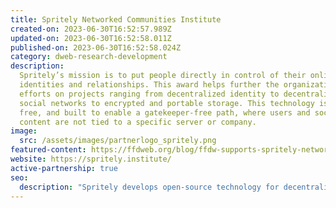 ```yaml
---
title: Spritely Networked Communities Institute
created-on: 2023-06-30T16:52:57.989Z
updated-on: 2023-06-30T16:52:58.011Z
published-on: 2023-06-30T16:52:58.024Z
category: dweb-research-development
description:
  Spritely’s mission is to put people directly in control of their online
  identities and relationships. This award helps further the organization’s
  efforts on projects ranging from decentralized identity to decentralized
  social networks to encrypted and portable storage. This technology is open,
  free, and built to enable a gatekeeper-free path, where users and social
  content are not tied to a specific server or company.
image:
  src: /assets/images/partnerlogo_spritely.png
featured-content: https://ffdweb.org/blog/ffdw-supports-spritely-networked-communities-institute-to-develop-decentralized-social-media
website: https://spritely.institute/
active-partnership: true
seo:
  description: "Spritely develops open-source technology for decentralized identity and social networks, empowering users to control their online presence without corporate gatekeepers."
---
```


